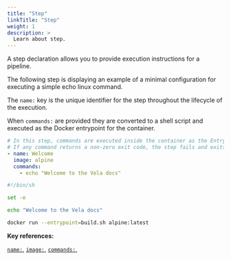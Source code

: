 ```yaml
---
title: "Step"
linkTitle: "Step"
weight: 1
description: >
  Learn about step.
---
```


A step declaration allows you to provide execution instructions for a pipeline.

The following step is displaying an example of a minimal configuration for executing a simple echo linux command.

The `name:` key is the unique identifier for the step throughout the lifecycle of the execution.

When `commands:` are provided they are converted to a shell script and executed as the Docker entrypoint for the container.

<!-- section break -->

```yaml
# In this step, commands are executed inside the container as the Entrypoint.
# If any command returns a non-zero exit code, the step fails and exits.
- name: Welcome
  image: alpine
  commands:
    - echo "Welcome to the Vela docs"
```

```sh
#!/bin/sh

set -e

echo "Welcome to the Vela docs"

docker run --entrypoint=build.sh alpine:latest
```

<!-- section break -->

**Key references:**

[`name:`](/reference/yaml/steps/#the-name-key), [`image:`](/reference/yaml/steps/#the-image-key), [`commands:`](/reference/yaml/steps/#the-commands-key),

